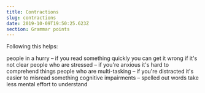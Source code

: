 ```yaml
---
title: Contractions
slug: contractions
date: 2019-10-09T19:50:25.623Z
section: Grammar points
---
```

Following this helps:

people in a hurry – if you read something quickly you can get it wrong if it's not clear
people who are stressed – if you're anxious it's hard to comprehend things
people who are multi-tasking – if you're distracted it's easier to misread something
cognitive impairments – spelled out words take less mental effort to understand
